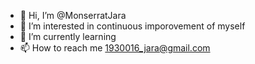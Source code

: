 - 👋 Hi, I’m @MonserratJara
- 👀 I’m interested in continuous imporovement of myself
- 🌱 I’m currently learning
- 📫 How to reach me 1930016_jara@gmail.com

<!---
MonserratJara/MonserratJara is a ✨ special ✨ repository because its `README.md` (this file) appears on your GitHub profile.
You can click the Preview link to take a look at your changes.
--->
